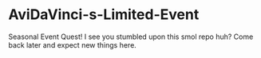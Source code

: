# AviDaVinci-s-Limited-Event
Seasonal Event Quest!
I see you stumbled upon this smol repo huh? Come back later and expect new things here.
